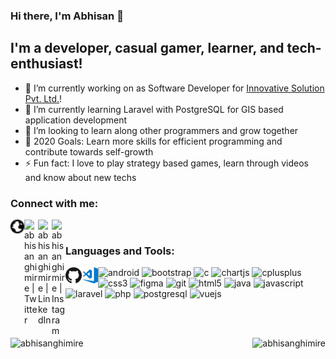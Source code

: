 ### Hi there, I'm Abhisan 👋

## I'm a developer, casual gamer, learner, and tech-enthusiast!

-   🔭 I’m currently working on as Software Developer for [Innovative Solution Pvt. Ltd.][innovativesolution]!
-   🌱 I’m currently learning Laravel with PostgreSQL for GIS based application development
-   👯 I’m looking to learn along other programmers and grow together
-   🥅 2020 Goals: Learn more skills for efficient programming and contribute towards self-growth
-   ⚡ Fun fact: I love to play strategy based games, learn through videos and know about new techs

### Connect with me:

[<img align="left" alt="abhisanghimire" width="22px" src="https://raw.githubusercontent.com/iconic/open-iconic/master/svg/globe.svg" />][website]
[<img align="left" alt="abhisanghimire | Twitter" width="22px" src="https://cdn.jsdelivr.net/npm/simple-icons@v3/icons/twitter.svg" />][twitter]
[<img align="left" alt="abhisanghimire | LinkedIn" width="22px" src="https://cdn.jsdelivr.net/npm/simple-icons@v3/icons/linkedin.svg" />][linkedin]
[<img align="left" alt="abhisanghimire | Instagram" width="22px" src="https://cdn.jsdelivr.net/npm/simple-icons@v3/icons/instagram.svg" />][instagram]

<br />

### Languages and Tools:

<p align="left"><img src="https://devicons.github.io/devicon/devicon.git/icons/android/android-original-wordmark.svg" alt="android"width="40" height="40" /> 
  <img align="left" alt="GitHub" width="26px" src="https://raw.githubusercontent.com/github/explore/78df643247d429f6cc873026c0622819ad797942/topics/github/github.png" />
<img align="left" alt="Visual Studio Code" width="26px" src="https://raw.githubusercontent.com/github/explore/80688e429a7d4ef2fca1e82350fe8e3517d3494d/topics/visual-studio-code/visual-studio-code.png" />
  <img src="https://devicons.github.io/devicon/devicon.git/icons/bootstrap/bootstrap-plain.svg" alt="bootstrap" width="40" height="40"/> 
  <img src="https://devicons.github.io/devicon/devicon.git/icons/c/c-original.svg" alt="c" width="40" height="40"/> 
  <img src="https://www.chartjs.org/media/logo-title.svg" alt="chartjs" width="40" height="40"/> 
  <img src="https://devicons.github.io/devicon/devicon.git/icons/cplusplus/cplusplus-original.svg" alt="cplusplus" width="40" height="40"/> 
  <img src="https://devicons.github.io/devicon/devicon.git/icons/css3/css3-original-wordmark.svg" alt="css3" width="40" height="40"/> 
  <img src="https://www.vectorlogo.zone/logos/figma/figma-icon.svg" alt="figma" width="40" height="40"/> 
  <img src="https://www.vectorlogo.zone/logos/git-scm/git-scm-icon.svg" alt="git" width="40" height="40"/> 
  <img src="https://devicons.github.io/devicon/devicon.git/icons/html5/html5-original-wordmark.svg" alt="html5" width="40" height="40"/> 
  <img src="https://devicons.github.io/devicon/devicon.git/icons/java/java-original-wordmark.svg" alt="java" width="40" height="40"/> 
  <img src="https://devicons.github.io/devicon/devicon.git/icons/javascript/javascript-original.svg" alt="javascript" width="40" height="40"/> 
  <img src="https://devicons.github.io/devicon/devicon.git/icons/laravel/laravel-plain-wordmark.svg" alt="laravel" width="40" height="40"/> 
  <img src="https://devicons.github.io/devicon/devicon.git/icons/php/php-original.svg" alt="php" width="40" height="40"/> 
  <img src="https://devicons.github.io/devicon/devicon.git/icons/postgresql/postgresql-original-wordmark.svg" alt="postgresql" width="40" height="40"/> 
  <img src="https://devicons.github.io/devicon/devicon.git/icons/vuejs/vuejs-original-wordmark.svg" alt="vuejs" width="40" height="40"/></p>

[website]: https://www.abhisanghimire.info/
[twitter]: https://twitter.com/GhimireAbhisan
[instagram]: https://www.instagram.com/_abhisan_/
[linkedin]: https://www.linkedin.com/in/abhisan-ghimire-5605681a2/
[innovativesolution]: https://innovativesolution.com.np/

<br/>
<br/>
<p><img align="left" src="https://github-readme-stats.vercel.app/api/top-langs/?username=abhisanghimire&layout=compact&hide=html" alt="abhisanghimire" width="200" height="100"/><img align="right" src="https://github-readme-stats.vercel.app/api?username=abhisanghimire&show_icons=true" alt="abhisanghimire" /></p>


